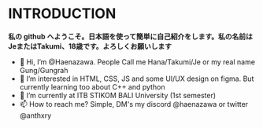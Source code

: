 # INTRODUCTION
**私の github へようこそ。日本語を使って簡単に自己紹介をします。私の名前はJeまたはTakumi、18歳です。よろしくお願いします**

- 👋 Hi, I’m @Haenazawa. People Call me Hana/Takumi/Je or my real name Gung/Gungrah
- 👀 I’m interested in HTML, CSS, JS and some UI/UX design on figma. But currently learning too about C++ and python
- 🌱 I’m currently at ITB STIKOM BALI University (1st semester)
- 📫 How to reach me? Simple, DM's my discord @haenazawa or twitter @anthxry

<!---
Haenazawa/Haenazawa is a ✨ special ✨ repository because its `README.md` (this file) appears on your GitHub profile.
You can click the Preview link to take a look at your changes.
--->
